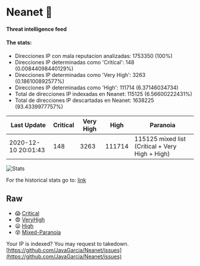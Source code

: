# Neanet :hocho:
#### Threat intelligence feed
#### The stats:

- Direcciones IP con mala reputacion analizadas: 1753350 (100%)
- Direcciones IP determinadas como 'Critical':  148 (0.00844098440129%)
- Direcciones IP determinadas como 'Very High':  3263 (0.186100892577%)
- Direcciones IP determinadas como 'High':  111714 (6.37146034734)
- Total de direcciones IP indexadas en Neanet:  115125 (6.56600222431%)
- Total de direcciones IP descartadas en Neanet:  1638225 (93.4339977757%)

| Last Update | Critical | Very High | High | Paranoia |
| --- | --- | --- | --- | --- |
| 2020-12-10 20:01:43 | 148 | 3263 | 111714 | 115125 mixed list (Critical + Very High + High)|

![Stats](https://docs.google.com/spreadsheets/d/e/2PACX-1vSnaNMIXVabIpDJjufMlzH7poXnshF3mgd8Is1g9ytUEzVsP5my4Trn8f-xkoLLQ38xpL3HtmUexLo6/pubchart?oid=501124687&format=image)

For the historical stats go to: [link](/stats.csv)
## Raw
- :scream: [Critical](https://raw.githubusercontent.com/JavaGarcia/Neanet/master/blacklists/neanet_critical.txt)
- :fearful: [VeryHigh](https://raw.githubusercontent.com/JavaGarcia/Neanet/master/blacklists/neanet_veryHigh.txtt)
- :frowning: [High](https://raw.githubusercontent.com/JavaGarcia/Neanet/master/blacklists/neanet_high.txt)
- :dizzy_face: [Mixed-Paranoia](https://raw.githubusercontent.com/JavaGarcia/Neanet/master/blacklists/neanet_all.txt)


Your IP is indexed? You may request to takedown. [https://github.com/JavaGarcia/Neanet/issues](https://github.com/JavaGarcia/Neanet/issues)






































































































































































































































































































































































































































































































































































































































































































































































































































































































































































































































































































































































































































































































































































































































































































































































































































































































































































































































































































































































































































































































































































































































































































































































































































































































































































































































































































































































































